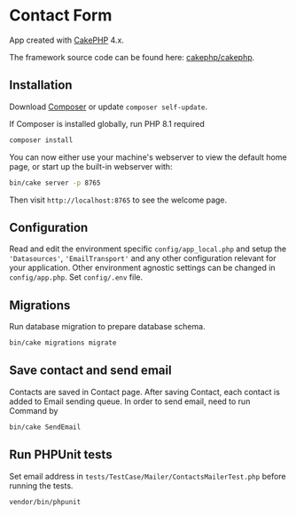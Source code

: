 # Contact Form

App created with [CakePHP](https://cakephp.org) 4.x.

The framework source code can be found here: [cakephp/cakephp](https://github.com/cakephp/cakephp).

## Installation

Download [Composer](https://getcomposer.org/doc/00-intro.md) or update `composer self-update`.

If Composer is installed globally, run
PHP 8.1 required

```bash
composer install
```

You can now either use your machine's webserver to view the default home page, or start
up the built-in webserver with:

```bash
bin/cake server -p 8765
```

Then visit `http://localhost:8765` to see the welcome page.


## Configuration

Read and edit the environment specific `config/app_local.php` and setup the 
`'Datasources'`, `'EmailTransport'` and any other configuration relevant for your application.
Other environment agnostic settings can be changed in `config/app.php`.
Set `config/.env` file.

## Migrations

Run database migration to prepare database schema.
```bash
bin/cake migrations migrate
```

## Save contact and send email

Contacts are saved in Contact page. After saving Contact, each contact is added to Email sending queue. 
In order to send email, need to run Command by    
```bash
bin/cake SendEmail
```

## Run PHPUnit tests
Set email address in `tests/TestCase/Mailer/ContactsMailerTest.php` before running the tests.

```bash
vendor/bin/phpunit
```